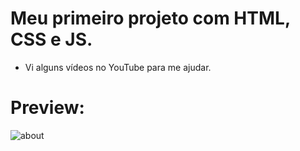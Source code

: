 # Meu primeiro projeto com HTML, CSS e JS.
* Vi alguns vídeos no YouTube para me ajudar.

# Preview:
![about](https://user-images.githubusercontent.com/60194074/162658977-669e6027-c795-41b5-ae55-143356cb735b.png)
